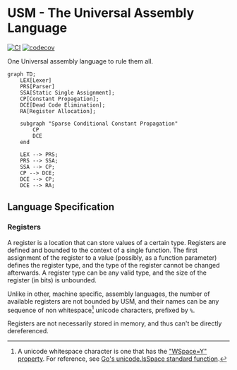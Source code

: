# USM - The Universal Assembly Language

[![CI](https://github.com/RealA10N/usm/actions/workflows/ci.yml/badge.svg)](https://github.com/RealA10N/usm/actions/workflows/ci.yml)
[![codecov](https://codecov.io/gh/RealA10N/usm/graph/badge.svg?token=ZXVrTG9OxC)](https://codecov.io/gh/RealA10N/usm)

One Universal assembly language to rule them all.

```mermaid
graph TD;
    LEX[Lexer]
    PRS[Parser]
    SSA[Static Single Assignment];
    CP[Constant Propagation];
    DCE[Dead Code Elimination];
    RA[Register Allocation];

    subgraph "Sparse Conditional Constant Propagation"
        CP
        DCE
    end

    LEX --> PRS;
    PRS --> SSA;
    SSA --> CP;
    CP --> DCE;
    DCE --> CP;
    DCE --> RA;
```

## Language Specification

### Registers

A register is a location that can store values of a certain type.
Registers are defined and bounded to the context of a single function.
The first assignment of the register to a value (possibly, as a function parameter)
defines the register type, and the type of the register cannot be changed
afterwards. A register type can be any valid type, and the size of the register
(in bits) is unbounded.

Unlike in other, machine specific, assembly languages, the number of available
registers are not bounded by USM, and their names can be any sequence of non
whitespace[^1] unicode characters, prefixed by `%`.

[^1]: A unicode whitespace character is one that has the ["WSpace=Y" property](https://en.wikipedia.org/wiki/Whitespace_character#Unicode). For reference, see [Go's unicode.IsSpace standard function](https://pkg.go.dev/unicode#IsSpace).

Registers are not necessarily stored in memory, and thus can't be directly
dereferenced.
